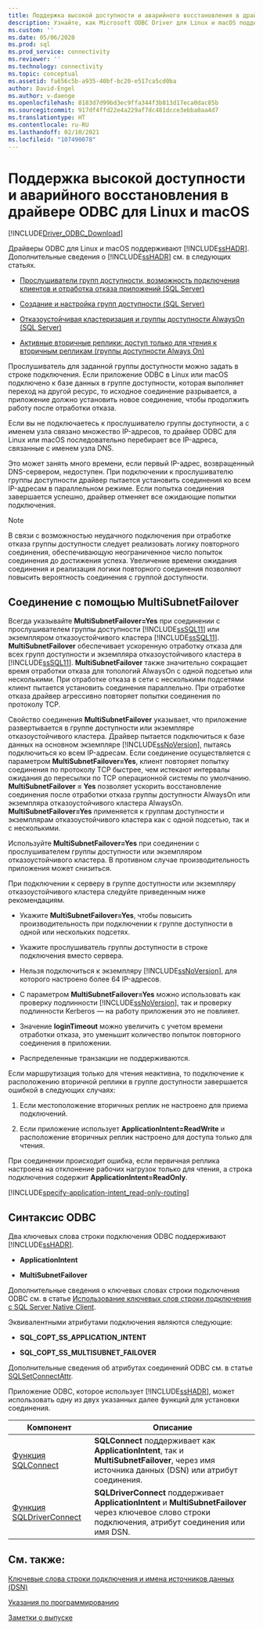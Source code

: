 ```yaml
---
title: Поддержка высокой доступности и аварийного восстановления в драйвере ODBC для Linux и macOS
description: Узнайте, как Microsoft ODBC Driver для Linux и macOS поддерживает группы доступности Always On.
ms.custom: ''
ms.date: 05/06/2020
ms.prod: sql
ms.prod_service: connectivity
ms.reviewer: ''
ms.technology: connectivity
ms.topic: conceptual
ms.assetid: fa656c5b-a935-40bf-bc20-e517ca5cd0ba
author: David-Engel
ms.author: v-daenge
ms.openlocfilehash: 8183d7d99bd3ec9ffa344f3b813d17eca0dac85b
ms.sourcegitcommit: 917df4ffd22e4a229af7dc481dcce3ebba0aa4d7
ms.translationtype: HT
ms.contentlocale: ru-RU
ms.lasthandoff: 02/10/2021
ms.locfileid: "107490078"
---
```

# <a name="odbc-driver-on-linux-and-macos-support-for-high-availability-and-disaster-recovery"></a>Поддержка высокой доступности и аварийного восстановления в драйвере ODBC для Linux и macOS
[!INCLUDE[Driver_ODBC_Download](../../../includes/driver_odbc_download.md)]

Драйверы ODBC для Linux и macOS поддерживают [!INCLUDE[ssHADR](../../../includes/sshadr_md.md)]. Дополнительные сведения о [!INCLUDE[ssHADR](../../../includes/sshadr_md.md)] см. в следующих статьях.  
  
-   [Прослушиватели групп доступности, возможность подключения клиентов и отработка отказа приложений (SQL Server)](../../../database-engine/availability-groups/windows/listeners-client-connectivity-application-failover.md)  
  
-   [Создание и настройка групп доступности (SQL Server)](../../../database-engine/availability-groups/windows/creation-and-configuration-of-availability-groups-sql-server.md)  
  
-   [Отказоустойчивая кластеризация и группы доступности AlwaysOn (SQL Server)](../../../database-engine/availability-groups/windows/failover-clustering-and-always-on-availability-groups-sql-server.md)  
  
-   [Активные вторичные реплики: доступ только для чтения к вторичным репликам (группы доступности Always On)](../../../database-engine/availability-groups/windows/active-secondaries-readable-secondary-replicas-always-on-availability-groups.md)  
  
Прослушиватель для заданной группы доступности можно задать в строке подключения. Если приложение ODBC в Linux или macOS подключено к базе данных в группе доступности, которая выполняет переход на другой ресурс, то исходное соединение разрывается, а приложение должно установить новое соединение, чтобы продолжить работу после отработки отказа.

Если вы не подключаетесь к прослушивателю группы доступности, а с именем узла связано множество IP-адресов, то драйвер ODBC для Linux или macOS последовательно перебирает все IP-адреса, связанные с именем узла DNS.

Это может занять много времени, если первый IP-адрес, возвращенный DNS-сервером, недоступен. При подключении к прослушивателю группы доступности драйвер пытается установить соединения ко всем IP-адресам в параллельном режиме. Если попытка соединения завершается успешно, драйвер отменяет все ожидающие попытки подключения.

> [!NOTE]  
> В связи с возможностью неудачного подключения при отработке отказа группы доступности следует реализовать логику повторного соединения, обеспечивающую неограниченное число попыток соединения до достижения успеха. Увеличение времени ожидания соединения и реализация логики повторного соединения позволяют повысить вероятность соединения с группой доступности.

## <a name="connecting-with-multisubnetfailover"></a>Соединение с помощью MultiSubnetFailover

Всегда указывайте **MultiSubnetFailover=Yes** при соединении с прослушивателем группы доступности [!INCLUDE[ssSQL11](../../../includes/sssql11-md.md)] или экземпляром отказоустойчивого кластера [!INCLUDE[ssSQL11](../../../includes/sssql11-md.md)]. **MultiSubnetFailover** обеспечивает ускоренную отработку отказа для всех групп доступности и экземпляра отказоустойчивого кластера в [!INCLUDE[ssSQL11](../../../includes/sssql11-md.md)]. **MultiSubnetFailover** также значительно сокращает время отработки отказа для топологий AlwaysOn с одной подсетью или несколькими. При отработке отказа в сети с несколькими подсетями клиент пытается установить соединения параллельно. При отработке отказа драйвер агрессивно повторяет попытки соединения по протоколу TCP.

Свойство соединения **MultiSubnetFailover** указывает, что приложение развертывается в группе доступности или экземпляре отказоустойчивого кластера. Драйвер пытается подключиться к базе данных на основном экземпляре [!INCLUDE[ssNoVersion](../../../includes/ssnoversion-md.md)], пытаясь подключиться ко всем IP-адресам. Если соединение осуществляется с параметром **MultiSubnetFailover=Yes**, клиент повторяет попытку соединения по протоколу TCP быстрее, чем истекают интервалы ожидания до пересылки по TCP операционной системы по умолчанию. **MultiSubnetFailover = Yes** позволяет ускорить восстановление соединения после отработки отказа группы доступности AlwaysOn или экземпляра отказоустойчивого кластера AlwaysOn. **MultiSubnetFailover=Yes** применяется к группам доступности и экземплярам отказоустойчивого кластера как с одной подсетью, так и с несколькими.  

Используйте **MultiSubnetFailover=Yes** при соединении с прослушивателем группы доступности или экземпляром отказоустойчивого кластера. В противном случае производительность приложения может снизиться.

При подключении к серверу в группе доступности или экземпляру отказоустойчивого кластера следуйте приведенным ниже рекомендациям.
  
-   Укажите **MultiSubnetFailover=Yes**, чтобы повысить производительность при подключении к группе доступности в одной или нескольких подсетях.

-   Укажите прослушиватель группы доступности в строке подключения вместо сервера.
  
-   Нельзя подключиться к экземпляру [!INCLUDE[ssNoVersion](../../../includes/ssnoversion-md.md)], для которого настроено более 64 IP-адресов.

-   С параметром **MultiSubnetFailover=Yes** можно использовать как проверку подлинности [!INCLUDE[ssNoVersion](../../../includes/ssnoversion-md.md)], так и проверку подлинности Kerberos — на работу приложения это не повлияет.

-   Значение **loginTimeout** можно увеличить с учетом времени отработки отказа, это уменьшит количество попыток повторного соединения в приложении.

-   Распределенные транзакции не поддерживаются.  
  
Если маршрутизация только для чтения неактивна, то подключение к расположению вторичной реплики в группе доступности завершается ошибкой в следующих случаях:  
  
1.  Если местоположение вторичных реплик не настроено для приема подключений.  
  
2.  Если приложение использует **ApplicationIntent=ReadWrite** и расположение вторичных реплик настроено для доступа только для чтения.  
  
При соединении происходит ошибка, если первичная реплика настроена на отклонение рабочих нагрузок только для чтения, а строка подключения содержит **ApplicationIntent=ReadOnly**.  


[!INCLUDE[specify-application-intent_read-only-routing](~/includes/paragraph-content/specify-application-intent-read-only-routing.md)]


## <a name="odbc-syntax"></a>Синтаксис ODBC

Два ключевых слова строки подключения ODBC поддерживают [!INCLUDE[ssHADR](../../../includes/sshadr_md.md)].  
  
-   **ApplicationIntent**  
  
-   **MultiSubnetFailover**  
  
Дополнительные сведения о ключевых словах строки подключения ODBC см. в статье [Использование ключевых слов строки подключения с SQL Server Native Client](../../../relational-databases/native-client/applications/using-connection-string-keywords-with-sql-server-native-client.md).  
  
Эквивалентными атрибутами подключения являются следующие:
  
-   **SQL_COPT_SS_APPLICATION_INTENT**  
  
-   **SQL_COPT_SS_MULTISUBNET_FAILOVER**  
  
Дополнительные сведения об атрибутах соединений ODBC см. в статье [SQLSetConnectAttr](../../../relational-databases/native-client-odbc-api/sqlsetconnectattr.md).  
  
Приложение ODBC, которое использует [!INCLUDE[ssHADR](../../../includes/sshadr_md.md)], может использовать одну из двух указанных далее функций для установки соединения.  
  
|Компонент|Описание|  
|------------|---------------|  
|[Функция SQLConnect](../../../odbc/reference/syntax/sqlconnect-function.md)|**SQLConnect** поддерживает как **ApplicationIntent**, так и **MultiSubnetFailover**, через имя источника данных (DSN) или атрибут соединения.|  
|[Функция SQLDriverConnect](../../../odbc/reference/syntax/sqldriverconnect-function.md)|**SQLDriverConnect** поддерживает **ApplicationIntent** и **MultiSubnetFailover** через ключевое слово строки подключения, атрибут соединения или имя DSN.|
  
## <a name="see-also"></a>См. также:  

[Ключевые слова строки подключения и имена источников данных (DSN)](../../../connect/odbc/linux-mac/connection-string-keywords-and-data-source-names-dsns.md)

[Указания по программированию](../../../connect/odbc/linux-mac/programming-guidelines.md)

[Заметки о выпуске](../../../connect/odbc/linux-mac/release-notes-odbc-sql-server-linux-mac.md)  
